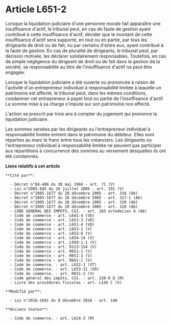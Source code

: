 # Article L651-2

Lorsque la liquidation judiciaire d'une personne morale fait apparaître une insuffisance d'actif, le tribunal peut, en cas de
faute de gestion ayant contribué à cette insuffisance d'actif, décider que le montant de cette insuffisance d'actif sera
supporté, en tout ou en partie, par tous les dirigeants de droit ou de fait, ou par certains d'entre eux, ayant contribué à
la faute de gestion. En cas de pluralité de dirigeants, le tribunal peut, par décision motivée, les déclarer solidairement
responsables. Toutefois, en cas de simple négligence du dirigeant de droit ou de fait dans la gestion de la société, sa
responsabilité au titre de l'insuffisance d'actif ne peut être engagée.

Lorsque la liquidation judiciaire a été ouverte ou prononcée à raison de l'activité d'un entrepreneur individuel à
responsabilité limitée à laquelle un patrimoine est affecté, le tribunal peut, dans les mêmes conditions, condamner cet
entrepreneur à payer tout ou partie de l'insuffisance d'actif. La somme mise à sa charge s'impute sur son patrimoine non
affecté.

L'action se prescrit par trois ans à compter du jugement qui prononce la liquidation judiciaire. 

Les sommes versées par les dirigeants ou l'entrepreneur individuel à responsabilité limitée entrent dans le patrimoine du
débiteur. Elles sont réparties au marc le franc entre tous les créanciers. Les dirigeants ou l'entrepreneur individuel à
responsabilité limitée ne peuvent pas participer aux répartitions à concurrence des sommes au versement desquelles ils ont
été condamnés.

**Liens relatifs à cet article**

	**Cité par**:

	  - Décret n°84-406 du 30 mai 1984 - art. 71 (V)
	  - Loi n°2005-845 du 26 juillet 2005 - art. 191 (V)
	  - Décret n°2005-1677 du 28 décembre 2005 - art. 316 (Ab)
	  - Décret n°2005-1677 du 28 décembre 2005 - art. 317-1 (Ab)
	  - Décret n°2005-1677 du 28 décembre 2005 - art. 320 (Ab)
	  - Décret n°2005-1677 du 28 décembre 2005 - art. 328 (Ab)
	  - CODE GENERAL DES IMPOTS, CGI. - art. 163 octodecies A (Ab)
	  - Code de commerce - art. L641-4 (VD)
	  - Code de commerce - art. L651-3 (VD)
	  - Code de commerce - art. L651-4 (VD)
	  - Code de commerce - art. L653-1 (V)
	  - Code de commerce - art. L653-6 (V)
	  - Code de commerce - art. L654-14 (V)
	  - Code de commerce - art. L950-1-1 (V)
	  - Code de commerce - art. R123-154 (V)
	  - Code de commerce - art. R651-1 (V)
	  - Code de commerce - art. R651-3 (V)
	  - Code de commerce - art. R661-1 (V)
	  - Code de commerce. - art. L652-1 (VT)
	  - Code de commerce. - art. L653-11 (VD)
	  - Code de commerce. - art. R651-2 (V)
	  - Code général des impôts, CGI. - art. 150-0 D (M)
	  - Livre des procédures fiscales - art. L145 C (V)

	**Modifié par**:

	  - Loi n°2016-1691 du 9 décembre 2016 - art. 146

	**Anciens textes**:

	  - Code de commerce. - art. L624-3 (M)
